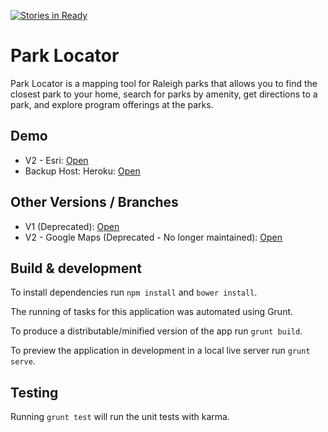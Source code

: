 [![Stories in Ready](https://badge.waffle.io/david-meza/park-locator.png?label=ready&title=Ready)](https://waffle.io/david-meza/park-locator)
# Park Locator

Park Locator is a mapping tool for Raleigh parks that allows you to find the closest park to your home, search for parks by amenity, get directions to a park, and explore program offerings at the parks.

## Demo

* V2 - Esri: [Open](https://park-locator-esri.surge.sh)
* Backup Host: Heroku: [Open](https://park-locator.herokuapp.com)

## Other Versions / Branches

* V1 (Deprecated): [Open](https://park-locator.surge.sh)
* V2 - Google Maps (Deprecated - No longer maintained): [Open](https://park-locator-gmaps.surge.sh)

## Build & development

To install dependencies run `npm install` and `bower install`.

The running of tasks for this application was automated using Grunt. 

To produce a distributable/minified version of the app run `grunt build`. 

To preview the application in development in a local live server run `grunt serve`.

## Testing

Running `grunt test` will run the unit tests with karma.
